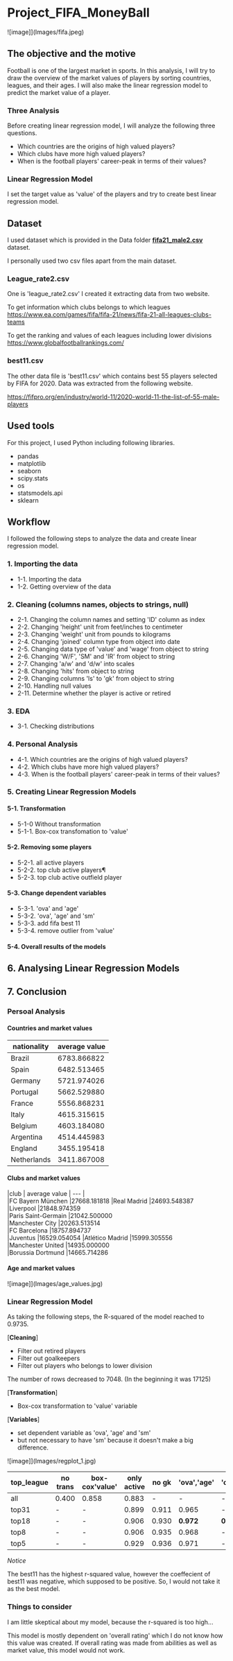 # Project_FIFA_MoneyBall

![image]](Images/fifa.jpeg)

## The objective and the motive

Football is one of the largest market in sports.
In this analysis, I will try to draw the overview of the market values of players by sorting countries, leagues, and their ages. 
I will also make the linear regression model to predict the market value of a player.

### Three Analysis

Before creating linear regression model, I will analyze the following three questions. 

- Which countries are the origins of high valued players?
- Which clubs have more high valued players?
- When is the football players' career-peak in terms of their values?

### Linear Regression Model
I set the target value as 'value' of the players and try to create best linear regression model.

## Dataset

I used dataset which is provided in the Data folder [**fifa21_male2.csv**](https://github.com/Ironhack-Data-0621-Remote/Project_FIFA_MoneyBall/tree/main/Data) dataset.

I personally used two csv files apart from the main dataset.

### League_rate2.csv
One is 'league_rate2.csv'
I created it extracting data from two website.

To get information which clubs belongs to which leagues 
https://www.ea.com/games/fifa/fifa-21/news/fifa-21-all-leagues-clubs-teams

To get the ranking and values of each leagues including lower divisions
https://www.globalfootballrankings.com/

### best11.csv
The other data file is 'best11.csv' which contains best 55 players selected by FIFA for 2020.
Data was extracted from the following website.

https://fifpro.org/en/industry/world-11/2020-world-11-the-list-of-55-male-players

## Used tools 
For this project, I used Python including following libraries.

- pandas
- matplotlib
- seaborn
- scipy.stats 
- os
- statsmodels.api
- sklearn

## Workflow
I followed the following steps to analyze the data and create linear regression model.

### 1. Importing the data
- 1-1. Importing the data
- 1-2. Getting overview of the data

### 2. Cleaning (columns names, objects to strings, null)
- 2-1. Changing the column names and setting 'ID' column as index
- 2-2. Changing 'height' unit from feet/inches to centimeter
- 2-3. Changing 'weight' unit from pounds to kilograms
- 2-4. Changing 'joined' column type from object into date
- 2-5. Changing data type of 'value' and 'wage' from object to string
- 2-6. Changing 'W/F', 'SM' and 'IR' from object to string
- 2-7. Changing 'a/w' and 'd/w' into scales
- 2-8. Changing 'hits' from object to string
- 2-9. Changing columns 'ls' to 'gk' from object to string
- 2-10. Handling null values
- 2-11. Determine whether the player is active or retired

### 3. EDA
- 3-1. Checking distributions

### 4. Personal Analysis
- 4-1. Which countries are the origins of high valued players?
- 4-2. Which clubs have more high valued players?
- 4-3. When is the football players' career-peak in terms of their values?

### 5. Creating Linear Regression Models
#### 5-1. Transformation
- 5-1-0 Without transformation
- 5-1-1. Box-cox transfomation to 'value'

#### 5-2. Removing some players
- 5-2-1. all active players
- 5-2-2. top club active players¶
- 5-2-3. top club active outfield player

#### 5-3. Change dependent variables
- 5-3-1. 'ova' and 'age'
- 5-3-2. 'ova', 'age' and 'sm'
- 5-3-3. add fifa best 11
- 5-3-4. remove outlier from 'value'

#### 5-4. Overall results of the models

## 6. Analysing Linear Regression Models

## 7. Conclusion

### Persoal Analysis
#### Countries and market values

| nationality	| average value
| --- | ---	
| Brazil	| 6783.866822	
| Spain	| 6482.513465	
| Germany | 	5721.974026	
| Portugal	| 5662.529880
| France | 	5556.868231	
| Italy | 	4615.315615	
| Belgium	| 4603.184080	
| Argentina	| 4514.445983	
| England	| 3455.195418	
| Netherlands	| 3411.867008	

#### Clubs and market values
|club | average value
|	--- |		
|FC Bayern München	|27668.181818
|Real Madrid	|24693.548387	
|Liverpool	|21848.974359	
|Paris Saint-Germain	|21042.500000	
|Manchester City	|20263.513514	
|FC Barcelona	|18757.894737	
|Juventus	|16529.054054
|Atlético Madrid	|15999.305556	
|Manchester United	|14935.000000	
|Borussia Dortmund	|14665.714286


#### Age and market values
![image]](Images/age_values.jpg)

### Linear Regression Model
As taking the following steps, the R-squared of the model reached to 0.9735.

[**Cleaning**]
- Filter out retired players
- Filter out goalkeepers
- Filter out players who belongs to lower division

The number of rows decreased to 7048. (In the beginning it was 17125)

[**Transformation**]
- Box-cox transformation to 'value' variable

[**Variables**]
- set dependent variable as 'ova', 'age' and 'sm'
- but not necessary to have 'sm' because it doesn't make a big difference.

![image]](Images/regplot_1.jpg)

| top_league | no trans | box-cox'value' | only active | no gk | 'ova','age' | 'ova','age','sm' | best11 | remove outliers
| ---        | ---      | ---            |   ---       |  ---  |  ---        | ---              | ---    | --- 
|  all       |  0.400   |  0.858         |  0.883      |  -    |  -          |  -               |  -     |  -  
|  top31     |  -       |  -             |  0.899      | 0.911 | 0.965       |  -               |  -     |  -  
|  top18     |  -       |  -             |  0.906      | 0.930 | **0.972**   |  **0.973**       | 0.975  | 0.972
|  top8      |  -       |  -             |  0.906      | 0.935 | 0.968       |  -               |  -     |  - 
|  top5      |  -       |  -             |  0.929      | 0.936 | 0.971       |  -               |  -     |  - 

*Notice*

The best11 has the highest r-squared value, however the coeffecient of best11 was negative, which supposed to be positive. So, I would not take it as the best model.

### Things to consider 

I am little skeptical about my model, because the r-squared is too high...

This model is mostly dependent on 'overall rating' which I do not know how this value was created. If overall rating was made from abilities as well as market value, this model would not work.


